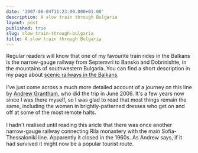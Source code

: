 ```yaml
---
date: '2007-08-04T11:23:00.000+01:00'
description: A slow train through Bulgaria
layout: post
published: true
slug: slow-train-through-bulgaria
title: A slow train through Bulgaria
---
```


Regular readers will know that one of my favourite train rides in the Balkans is the narrow-gauge railway from Septemvri to Bansko and Dobrinishte, in the mountains of southwestern Bulgaria. You can find a short description in my page about <a href="https://balkanology.com/overview/article_scenicrailways.html">scenic railways in the Balkans</a>.<br /><br />I've just come across a much more detailed account of a journey on this line by <a href="http://ccgi.ajg41.plus.com/bulgarian-narrow-gauge/">Andrew Grantham</a>, who did the trip in June 2006. It's a few years now since I was there myself, so I was glad to read that most things remain the same, including the women in brightly-patterned dresses who get on and off at some of the most remote halts.<br /><br />I hadn't realised until reading this aricle that there was once another narrow-gauge railway connecting Rila monastery with the main Sofia-Thessaloniki line. Apparently it closed in the 1960s. As Andrew says, if it had survived it might now be a popular tourist route.
